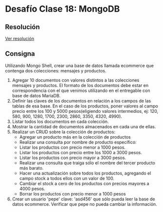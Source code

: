 # Desafío Clase 18: MongoDB

## Resolución

[Ver resolución](.\comandos_mongodb.md)

## Consigna
Utilizando Mongo Shell, crear una base de datos llamada ecommerce que contenga dos colecciones: mensajes y productos.
1) Agregar 10 documentos con valores distintos a las colecciones mensajes y productos. El formato de los documentos debe estar en correspondencia con el que venimos utilizando en el entregable con base de datos MariaDB. 
2) Definir las claves de los documentos en relación a los campos de las tablas de esa base. En el caso de los productos, poner valores al campo precio entre los 100 y 5000 pesos(eligiendo valores intermedios, ej: 120, 580, 900, 1280, 1700, 2300, 2860, 3350, 4320, 4990). 
3) Listar todos los documentos en cada colección.
4) Mostrar la cantidad de documentos almacenados en cada una de ellas.
5) Realizar un CRUD sobre la colección de productos:
    - Agregar un producto más en la colección de productos 
    - Realizar una consulta por nombre de producto específico:
    - Listar los productos con precio menor a 1000 pesos.
    - Listar los productos con precio entre los 1000 a 3000 pesos.
    - Listar los productos con precio mayor a 3000 pesos.
    - Realizar una consulta que traiga sólo el nombre del tercer producto más barato.
    - Hacer una actualización sobre todos los productos, agregando el campo stock a todos ellos con un valor de 100.
    - Cambiar el stock a cero de los productos con precios mayores a 4000 pesos. 
    - Borrar los productos con precio menor a 1000 pesos 
6) Crear un usuario 'pepe' clave: 'asd456' que sólo pueda leer la base de datos ecommerce. Verificar que pepe no pueda cambiar la información.
